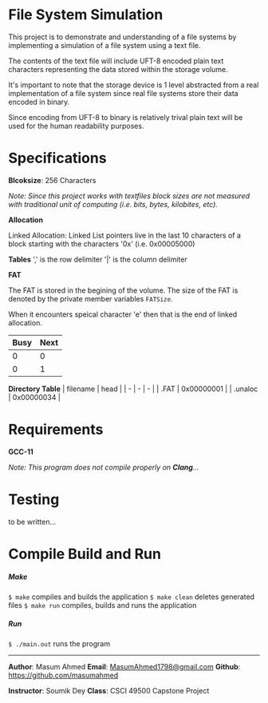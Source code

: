 # File System Simulation

This project is to demonstrate and understanding of a file systems by implementing a simulation of a file system using a text file.

The contents of the text file will include UFT-8 encoded plain text characters representing the data stored within the storage volume.

It's important to note that the storage device is 1 level abstracted from a real implementation of a file system since real file systems store their data encoded in binary.

Since encoding from UFT-8 to binary is relatively trival plain text will be used for the human readability purposes.

# Specifications
**Blcoksize**: 256 Characters

*Note: Since this project works with textfiles block sizes are not measured with traditional unit of computing (i.e. bits, bytes, kilobites, etc).*

**Allocation** 

Linked Allocation: Linked List pointers live in the last 10 characters of a block starting with the characters '0x' (i.e. 0x00005000)

**Tables**
',' is the row delimiter
'|' is the column delimiter

**FAT**

The FAT is stored in the begining of the volume. The size of the FAT is denoted by the private member variables `FATSize`.

When it encounters speical character 'e' then that is the end of linked allocation.


| Busy | Next |
| - | - |
| 0 | 0 |
| 0 | 1 |

**Directory Table**
| filename | head |
| - | - | - |
| .FAT | 0x00000001 |
| .unaloc | 0x00000034 |


# Requirements
**GCC-11**

*Note: This program does not compile properly on **Clang**...*

# Testing
to be written...

# Compile Build and Run

##### Make
`$ make` compiles and builds the application
`$ make clean` deletes generated files
`$ make run` compiles, builds and runs the application
<!-- `$ make test` compiles, builds and runs the application with test -->


##### Run
`$ ./main.out` runs the program

<hr>

**Author**: Masum Ahmed
**Email**: MasumAhmed1798@gmail.com
**Github**: https://github.com/masumahmed

**Instructor**: Soumik Dey
**Class**: CSCI 49500 Capstone Project
